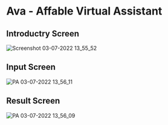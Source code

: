 # Ava - Affable Virtual Assistant

## Introductry Screen
![Screenshot 03-07-2022 13_55_52](https://user-images.githubusercontent.com/91132355/177032625-530b5e24-f7b7-453a-b3b1-13ff2eebb86c.png)

## Input Screen
![PA 03-07-2022 13_56_11](https://user-images.githubusercontent.com/91132355/177032651-d41c9be0-3e4c-4d22-818c-a3949daec5c6.png)

## Result Screen
![PA 03-07-2022 13_56_09](https://user-images.githubusercontent.com/91132355/177032674-4f831581-310c-4a34-a1e6-ec830874cd62.png)

